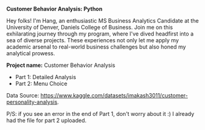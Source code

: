 **Customer Behavior Analysis: Python**

Hey folks! I'm Hang, an enthusiastic MS Business Analytics Candidate at the University of Denver, Daniels College of Business. Join me on this exhilarating journey through my program, where I've dived headfirst into a sea of diverse projects. These experiences not only let me apply my academic arsenal to real-world business challenges but also honed my analytical prowess.

**Project name:** Customer Behavior Analysis
- Part 1: Detailed Analysis
- Part 2: Menu Choice

Data Source: https://www.kaggle.com/datasets/imakash3011/customer-personality-analysis.

P/S: if you see an error in the end of Part 1, don't worry about it :) I already had the file for part 2 uploaded.
